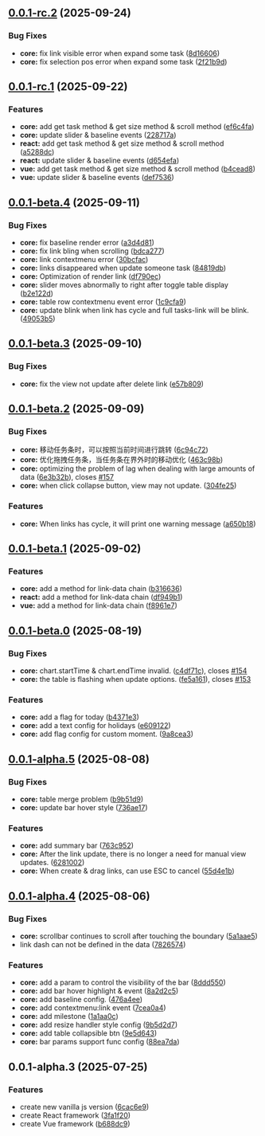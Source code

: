 ## [0.0.1-rc.2](https://github.com/xpyjs/gantt/compare/v0.0.1-rc.1...v0.0.1-rc.2) (2025-09-24)


### Bug Fixes

* **core:** fix link visible error when expand some task ([8d16606](https://github.com/xpyjs/gantt/commit/8d16606af9c0bd372037244832f1403afe9d7092))
* **core:** fix selection pos error when expand some task ([2f21b9d](https://github.com/xpyjs/gantt/commit/2f21b9da241b9cd334e8fa9486e45154a4aa5a21))



## [0.0.1-rc.1](https://github.com/xpyjs/gantt/compare/v0.0.1-beta.4...v0.0.1-rc.1) (2025-09-22)


### Features

* **core:** add get task method & get size method & scroll method ([ef6c4fa](https://github.com/xpyjs/gantt/commit/ef6c4fa156dc10a6fea2e9b6755866f5a7217d4b))
* **core:** update slider & baseline events ([228717a](https://github.com/xpyjs/gantt/commit/228717a0a5a558fc9becbb508154e615ace28589))
* **react:** add get task method & get size method & scroll method ([a5288dc](https://github.com/xpyjs/gantt/commit/a5288dcc6228edf6f8773b2619e944c6efd03b38))
* **react:** update slider & baseline events ([d654efa](https://github.com/xpyjs/gantt/commit/d654efad86d2d26e2a82735eea1cf96173ab2789))
* **vue:** add get task method & get size method & scroll method ([b4cead8](https://github.com/xpyjs/gantt/commit/b4cead8cc87be17ccea1f27f80fafbc83f9c55be))
* **vue:** update slider & baseline events ([def7536](https://github.com/xpyjs/gantt/commit/def753653e8e0463e6b6274d108e48bf2c2bbcaf))



## [0.0.1-beta.4](https://github.com/xpyjs/gantt/compare/v0.0.1-beta.3...v0.0.1-beta.4) (2025-09-11)


### Bug Fixes

* **core:** fix baseline render error ([a3d4d81](https://github.com/xpyjs/gantt/commit/a3d4d819af4937233ca23b4aee4665634a075af5))
* **core:** fix link bling when scrolling ([bdca277](https://github.com/xpyjs/gantt/commit/bdca27781f88c8ff56f3923b010b5f1df18faebc))
* **core:** link contextmenu error ([30bcfac](https://github.com/xpyjs/gantt/commit/30bcfac1be464dd3b47b3ea419d4df4265f3879c))
* **core:** links disappeared when update someone task ([84819db](https://github.com/xpyjs/gantt/commit/84819dbbc2b2d840d8179dbbee83edcafff9a207))
* **core:** Optimization of render link ([df790ec](https://github.com/xpyjs/gantt/commit/df790ec5458e4eac543e16112ab1f307c440577a))
* **core:** slider moves abnormally to right after toggle table display ([b2e122d](https://github.com/xpyjs/gantt/commit/b2e122de74c8a5380a19ecfdaa2a477e688bd1c0))
* **core:** table row contextmenu event error ([1c9cfa9](https://github.com/xpyjs/gantt/commit/1c9cfa98e862cca200ef36384f41b7fe671fe2f6))
* **core:** update blink when link has cycle and full tasks-link will be blink. ([49053b5](https://github.com/xpyjs/gantt/commit/49053b52396c4be4a8714ce4edbd876ccd90e403))



## [0.0.1-beta.3](https://github.com/xpyjs/gantt/compare/v0.0.1-beta.2...v0.0.1-beta.3) (2025-09-10)


### Bug Fixes

* **core:** fix the view not update after delete link ([e57b809](https://github.com/xpyjs/gantt/commit/e57b809d19572a7d733766375a801c52dc193719))



## [0.0.1-beta.2](https://github.com/xpyjs/gantt/compare/v0.0.1-beta.1...v0.0.1-beta.2) (2025-09-09)


### Bug Fixes

* **core:** 移动任务条时，可以按照当前时间进行跳转 ([6c94c72](https://github.com/xpyjs/gantt/commit/6c94c7288e3b8ff7bf886e3cb03af98d818ab8e6))
* **core:** 优化拖拽任务条，当任务条在界外时的移动优化 ([463c98b](https://github.com/xpyjs/gantt/commit/463c98b9f2ad108fb7fbb414acf1b30d64bb5921))
* **core:** optimizing the problem of lag when dealing with large amounts of data ([6e3b32b](https://github.com/xpyjs/gantt/commit/6e3b32b3067cfaf24b51fe26fd66f754d0fd0ee4)), closes [#157](https://github.com/xpyjs/gantt/issues/157)
* **core:** when click collapse button, view may not update. ([304fe25](https://github.com/xpyjs/gantt/commit/304fe25dadb4e8e796a75836bb2cf6c1e96867e4))


### Features

* **core:** When links has cycle, it will print one warning message ([a650b18](https://github.com/xpyjs/gantt/commit/a650b1882333ff8bcba92035cc06249265c11209))



## [0.0.1-beta.1](https://github.com/xpyjs/gantt/compare/v0.0.1-beta.0...v0.0.1-beta.1) (2025-09-02)


### Features

* **core:** add a method for link-data chain ([b316636](https://github.com/xpyjs/gantt/commit/b316636c80d0165277a2ae8d22f020c48fd2c9da))
* **react:** add a method for link-data chain ([df949b1](https://github.com/xpyjs/gantt/commit/df949b1ae7b4f52eef972b1f7d5d5889a316c227))
* **vue:** add a method for link-data chain ([f8961e7](https://github.com/xpyjs/gantt/commit/f8961e70ff62578172dfd8ed89fe8091d7dbfdb2))



## [0.0.1-beta.0](https://github.com/xpyjs/gantt/compare/v0.0.1-alpha.5...v0.0.1-beta.0) (2025-08-19)


### Bug Fixes

* **core:** chart.startTime & chart.endTime invalid. ([c4df71c](https://github.com/xpyjs/gantt/commit/c4df71c8796580562b59329bef0bdb7352f48504)), closes [#154](https://github.com/xpyjs/gantt/issues/154)
* **core:** the table is flashing when update options. ([fe5a161](https://github.com/xpyjs/gantt/commit/fe5a1613e3b6399790cbf4aac9aa077314832b1f)), closes [#153](https://github.com/xpyjs/gantt/issues/153)


### Features

* **core:** add a flag for today ([b4371e3](https://github.com/xpyjs/gantt/commit/b4371e3d09348571cf859130f74e20cc4438d7d4))
* **core:** add a text config for holidays ([e609122](https://github.com/xpyjs/gantt/commit/e60912223265bb8181cbdca4337be8a536b96639))
* **core:** add flag config for custom moment. ([9a8cea3](https://github.com/xpyjs/gantt/commit/9a8cea3e6b0feeb0f3947e2f46468a35cfd4eed2))



## [0.0.1-alpha.5](https://github.com/xpyjs/gantt/compare/v0.0.1-alpha.4...v0.0.1-alpha.5) (2025-08-08)


### Bug Fixes

* **core:** table merge problem ([b9b51d9](https://github.com/xpyjs/gantt/commit/b9b51d95fe469f132d1132096172b2434ecc38ad))
* **core:** update bar hover style ([736ae17](https://github.com/xpyjs/gantt/commit/736ae176e360a791c35e71b258353743c16c73ab))


### Features

* **core:** add summary bar ([763c952](https://github.com/xpyjs/gantt/commit/763c9524af0252420af89e33ab29e3c8a6aacf5e))
* **core:** After the link update, there is no longer a need for manual view updates. ([6281002](https://github.com/xpyjs/gantt/commit/628100204b79ef6025f3773339fc5136307dc04a))
* **core:** When create & drag links, can use ESC to cancel ([55d4e1b](https://github.com/xpyjs/gantt/commit/55d4e1b6872554ec3a265af1502a218631d12b29))



## [0.0.1-alpha.4](https://github.com/xpyjs/gantt/compare/v0.0.1-alpha.3...v0.0.1-alpha.4) (2025-08-06)


### Bug Fixes

* **core:** scrollbar continues to scroll after touching the boundary ([5a1aae5](https://github.com/xpyjs/gantt/commit/5a1aae54493514998d64977df1d89efd1eb520f0))
* link dash can not be defined in the data ([7826574](https://github.com/xpyjs/gantt/commit/7826574720c2a08456467f4be67bac251ea268ac))


### Features

* **core:** add a param to control the visibility of the bar ([8ddd550](https://github.com/xpyjs/gantt/commit/8ddd550d5d73e978e7162544210e97bb030e4f48))
* **core:** add bar hover highlight & event ([8a2d2c5](https://github.com/xpyjs/gantt/commit/8a2d2c5a1d3cb831e256cfab3680c2c4247e6dc5))
* **core:** add baseline config. ([476a4ee](https://github.com/xpyjs/gantt/commit/476a4ee194a72d6244c74812007598beb4732dbe))
* **core:** add contextmenu:link event ([7cea0a4](https://github.com/xpyjs/gantt/commit/7cea0a46cbcb4c022fd2efa1a817662d37a606f7))
* **core:** add milestone ([1a1aa0c](https://github.com/xpyjs/gantt/commit/1a1aa0c39ff8f996f3343f137f1c75c1990eab21))
* **core:** add resize handler style config ([9b5d2d7](https://github.com/xpyjs/gantt/commit/9b5d2d7988eb48193de3adbf1e420b3d153cf4c9))
* **core:** add table collapsible btn ([9e5d643](https://github.com/xpyjs/gantt/commit/9e5d6437c60e9ee51fb727f01b271c5f0d610fa2))
* **core:** bar params support func config ([88ea7da](https://github.com/xpyjs/gantt/commit/88ea7da8d48a997c285525862992738752f0fbdf))



## 0.0.1-alpha.3 (2025-07-25)


### Features

* create new vanilla js version ([6cac6e9](https://github.com/xpyjs/gantt/commit/6cac6e968f4ed7aa0c18f10568ec45d56e7b34a1))
* create React framework ([3fa1f20](https://github.com/xpyjs/gantt/commit/3fa1f20ca17131f113a9093e5a276a7e3bce88e9))
* create Vue framework ([b688dc9](https://github.com/xpyjs/gantt/commit/b688dc9e9432089df1ff2665f31fc049c4381036))



